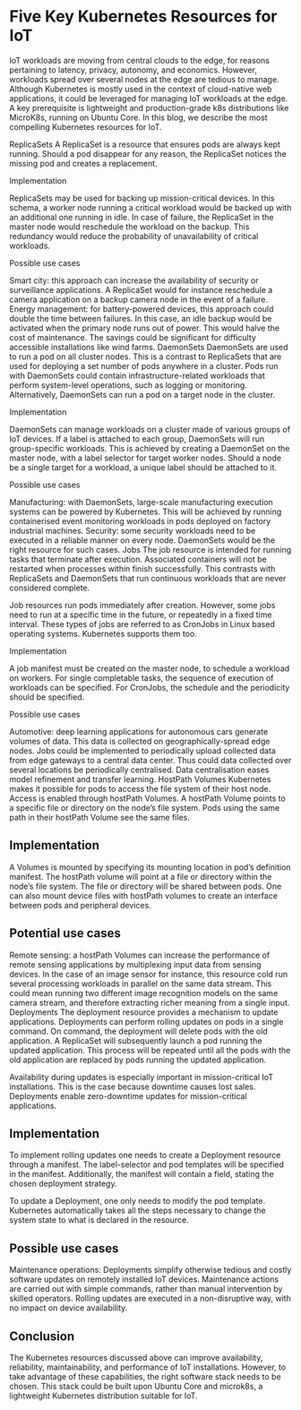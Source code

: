 # Five Key Kubernetes Resources for IoT

IoT workloads are moving from central clouds to the edge, for reasons pertaining to latency, privacy, autonomy, and economics. However, workloads spread over several nodes at the edge are tedious to manage. Although Kubernetes is mostly used in the context of cloud-native web applications, it could be leveraged for managing IoT workloads at the edge. A key prerequisite is lightweight and production-grade k8s distributions like MicroK8s, running on Ubuntu Core. In this blog, we describe the most compelling Kubernetes resources for IoT.

ReplicaSets
A ReplicaSet is a resource that ensures pods are always kept running. Should a pod disappear for any reason, the ReplicaSet notices the missing pod and creates a replacement.


Implementation

ReplicaSets may be used for backing up mission-critical devices. In this schema, a worker node running a critical workload would be backed up with an additional one running in idle. In case of failure, the ReplicaSet in the master node would reschedule the workload on the backup. This redundancy would reduce the probability of unavailability of critical workloads.

Possible use cases

Smart city: this approach can increase the availability of security or surveillance applications. A ReplicaSet would for instance reschedule a camera application on a backup camera node in the event of a failure.
Energy management: for battery-powered devices, this approach could double the time between failures. In this case, an idle backup would be activated when the primary node runs out of power. This would halve the cost of maintenance. The savings could be significant for difficulty accessible installations like wind farms.
DaemonSets
DaemonSets are used to run a pod on all cluster nodes. This is a contrast to ReplicaSets that are used for deploying a set number of pods anywhere in a cluster. Pods run with DaemonSets could contain infrastructure-related workloads that perform system-level operations, such as logging or monitoring. Alternatively, DaemonSets can run a pod on a target node in the cluster.


Implementation

DaemonSets can manage workloads on a cluster made of various groups of IoT devices. If a label is attached to each group, DaemonSets will run group-specific workloads. This is achieved by creating a DaemonSet on the master node, with a label selector for target worker nodes. Should a node be a single target for a workload, a unique label should be attached to it.

Possible use cases

Manufacturing: with DaemonSets, large-scale manufacturing execution systems can be powered by Kubernetes. This will be achieved by running containerised event monitoring workloads in pods deployed on factory industrial machines.
Security: some security workloads need to be executed in a reliable manner on every node. DaemonSets would be the right resource for such cases.
Jobs
The job resource is intended for running tasks that terminate after execution. Associated containers will not be restarted when processes within finish successfully. This contrasts with ReplicaSets and DaemonSets that run continuous workloads that are never considered complete. 

Job resources run pods immediately after creation. However, some jobs need to run at a specific time in the future, or repeatedly in a fixed time interval. These types of jobs are referred to as CronJobs in Linux based operating systems. Kubernetes supports them too.


Implementation

A job manifest must be created on the master node, to schedule a workload on workers. For single completable tasks, the sequence of execution of workloads can be specified. For CronJobs, the schedule and the periodicity should be specified.

Possible use cases

Automotive: deep learning applications for autonomous cars generate volumes of data. This data is collected on geographically-spread edge nodes. Jobs could be implemented to periodically upload collected data from edge gateways to a central data center. Thus could data collected over several locations be periodically centralised. Data centralisation eases model refinement and transfer learning.
HostPath Volumes
Kubernetes makes it possible for pods to access the file system of their host node. Access is enabled through hostPath Volumes. A hostPath Volume points to a specific file or directory on the node’s file system. Pods using the same path in their hostPath Volume see the same files.


## Implementation

A Volumes is mounted by specifying its mounting location in pod’s definition manifest. The hostPath volume will point at a file or directory within the node’s file system. The file or directory will be shared between pods. One can also mount device files with hostPath volumes to create an interface between pods and peripheral devices.

## Potential use cases

Remote sensing: a hostPath Volumes can increase the performance of remote sensing applications by multiplexing input data from sensing devices. In the case of an image sensor for instance, this resource cold run several processing workloads in parallel on the same data stream. This could mean running two different image recognition models on the same camera stream, and therefore extracting richer meaning from a single input.
Deployments
The deployment resource provides a mechanism to update applications. Deployments can perform rolling updates on pods in a single command. On command, the deployment will delete pods with the old application. A ReplicaSet will subsequently launch a pod running the updated application. This process will be repeated until all the pods with the old application are replaced by pods running the updated application.


Availability during updates is especially important in mission-critical IoT installations. This is the case because downtime causes lost sales. Deployments enable zero-downtime updates for mission-critical applications.

## Implementation

To implement rolling updates one needs to create a Deployment resource through a manifest. The label-selector and pod templates will be specified in the manifest. Additionally, the manifest will contain a field, stating the chosen deployment strategy. 

To update a Deployment, one only needs to modify the pod template. Kubernetes automatically takes all the steps necessary to change the system state to what is declared in the resource.

## Possible use cases

Maintenance operations: Deployments simplify otherwise tedious and costly software updates on remotely installed IoT devices. Maintenance actions are carried out with simple commands, rather than manual intervention by skilled operators. Rolling updates are executed in a non-disruptive way, with no impact on device availability.

## Conclusion

The Kubernetes resources discussed above can improve availability, reliability, maintainability, and performance of IoT installations. However, to take advantage of these capabilities, the right software stack needs to be chosen. This stack could be built upon Ubuntu Core and microk8s, a lightweight Kubernetes distribution suitable for IoT. 
